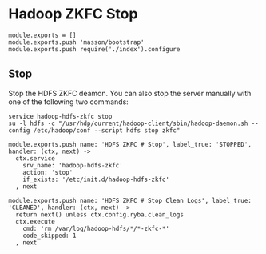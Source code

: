 
# Hadoop ZKFC Stop

    module.exports = []
    module.exports.push 'masson/bootstrap'
    module.exports.push require('./index').configure

## Stop

Stop the HDFS ZKFC deamon. You can also stop the server manually with one of
the following two commands:

```
service hadoop-hdfs-zkfc stop
su -l hdfs -c "/usr/hdp/current/hadoop-client/sbin/hadoop-daemon.sh --config /etc/hadoop/conf --script hdfs stop zkfc"
```

    module.exports.push name: 'HDFS ZKFC # Stop', label_true: 'STOPPED', handler: (ctx, next) ->
      ctx.service
        srv_name: 'hadoop-hdfs-zkfc'
        action: 'stop'
        if_exists: '/etc/init.d/hadoop-hdfs-zkfc'
      , next

    module.exports.push name: 'HDFS ZKFC # Stop Clean Logs', label_true: 'CLEANED', handler: (ctx, next) ->
      return next() unless ctx.config.ryba.clean_logs
      ctx.execute
        cmd: 'rm /var/log/hadoop-hdfs/*/*-zkfc-*'
        code_skipped: 1
      , next
